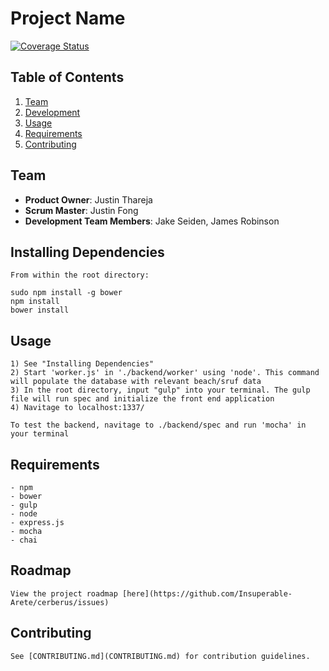 # Project Name

[![Coverage Status](https://coveralls.io/repos/Insuperable-Arete/cerberus/badge.svg?branch=master&service=github)](https://coveralls.io/github/Insuperable-Arete/cerberus?branch=master)




## Table of Contents

1. [Team](#team)
2. [Development](#development)
3. [Usage](#Usage)
4. [Requirements](#requirements)
5. [Contributing](#contributing)



## Team
  - __Product Owner__: Justin Thareja
  - __Scrum Master__: Justin Fong
  - __Development Team Members__: Jake Seiden, James Robinson


## Installing Dependencies
	From within the root directory:

	sudo npm install -g bower
	npm install
	bower install


## Usage

	1) See "Installing Dependencies"
	2) Start 'worker.js' in './backend/worker' using 'node'. This command will populate the database with relevant beach/sruf data
	3) In the root directory, input "gulp" into your terminal. The gulp file will run spec and initialize the front end application
	4) Navitage to localhost:1337/

	To test the backend, navitage to ./backend/spec and run 'mocha' in your terminal

## Requirements

	- npm
	- bower
	- gulp
	- node
	- express.js
	- mocha
	- chai

## Roadmap

	View the project roadmap [here](https://github.com/Insuperable-Arete/cerberus/issues)


## Contributing

	See [CONTRIBUTING.md](CONTRIBUTING.md) for contribution guidelines.
